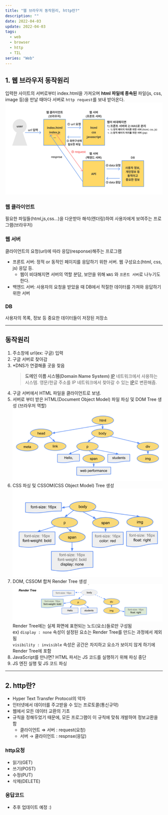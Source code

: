 ```yaml
---
title: "웹 브라우저 동작원리, http란?"
description: ""
date: 2022-04-03
update: 2022-04-03
tags:
  - web
  - browser
  - http
  - TIL
series: "Web"
---
```


## 1. 웹 브라우저 동작원리

입력한 사이트의 서버로부터 index.html을 가져오며 **html 파일에 종속된** 파일(js, css, image 등)을 만날 때마다 서버로 `http request`를 보내 받아온다.
![overview](<web-http(1).png>)

### 웹 클라이언트

필요한 파일들(html,js,css...)을 다운받아 해석(렌더링)하여 사용자에게 보여주는 프로그램(브라우저)

### 웹 서버

클라이언트의 요청(url)에 따라 응답(response)해주는 프로그램

- 프론트 서버: 정적 or 동적인 페이지를 응답하기 위한 서버. 웹 구성요소(html, css, js) 응답 등.
  - 웹이 비대해지면 서버의 역할 분담, 보안을 위해 `WAS` 와 `프론트 서버`로 나누기도 한다.
- 백엔드 서버: 사용자의 요청을 받았을 때 DB에서 적절한 데이터를 가져와 응답하기 위한 서버

### DB

사용자의 목록, 정보 등 중요한 데이터들이 저장된 저장소

---

## 동작원리

1. 주소창에 url(ex: 구글) 입력
2. 구글 서버로 찾아감
3. \*DNS가 연결해줄 곳을 찾음
   > **도메인 이름 시스템(Domain Name System)**
   > [IP](https://namu.wiki/w/IP) 네트워크에서 사용하는 시스템. 영문/한글 주소를 IP 네트워크에서 찾아갈 수 있는 [IP](https://namu.wiki/w/IP)로 변환해줌.
4. 구글 서버에서 HTML 파일을 클라이언트로 보냄.
5. 서버로 부터 받은 HTML(Document Object Model) 파일 파싱 및 DOM Tree 생성 (브라우저 역할)
   ![DOM Tree](<web-http(2).png>)
6. CSS 파싱 및 CSSOM(CSS Object Model) Tree 생성  
   ![CSSOM Tree](<web-http(3).png>)
7. DOM, CSSOM 합쳐 Render Tree 생성  
   ![Render Tree](<web-http(4).png>)  
   Render Tree에는 실제 화면에 표현되는 노드(요소)들로만 구성됨  
   ex) `display : none` 속성이 설정된 요소는 Render Tree를 만드는 과정에서 제외됨<br/>
   `visibility : invisible` 속성은 공간은 차지하고 요소가 보이지 않게 하기에 Render Tree에 포함
8. JavaScript를 만나면? HTML 파서는 JS 코드를 실행하기 위해 파싱 중단
9. JS 엔진 실행 및 JS 코드 파싱

---

## 2. http란?

- Hyper Text Transfer Protocol의 약자
- 인터넷에서 데이터를 주고받을 수 있는 프로토콜(통신규약)
- 웹에서 모든 데이터 교환의 기초
- 규칙을 정해두었기 때문에, 모든 프로그램이 이 규칙에 맞춰 개발하여 정보교환을 함
  - 클라이언트 ⇒ 서버 : request(요청)
  - 서버 → 클라이언트 : respnse(응답)

### http요청

- 읽기(GET)
- 쓰기(POST)
- 수정(PUT)
- 삭제(DELETE)

### 응답코드

- 추후 업데이트 예정 :)
